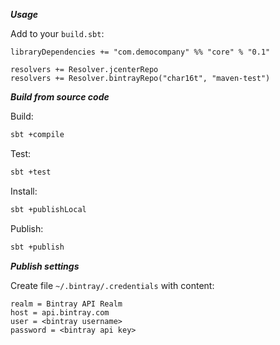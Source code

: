 ***Usage***

Add to your `build.sbt`:

```
libraryDependencies += "com.democompany" %% "core" % "0.1"

resolvers += Resolver.jcenterRepo
resolvers += Resolver.bintrayRepo("char16t", "maven-test")
```

***Build from source code***

Build:
```bash
sbt +compile
```

Test:
```bash
sbt +test
```

Install:
```bash
sbt +publishLocal
```

Publish:
```bash
sbt +publish
```

***Publish settings***

Create file `~/.bintray/.credentials` with content:

```
realm = Bintray API Realm
host = api.bintray.com
user = <bintray username>
password = <bintray api key>
```